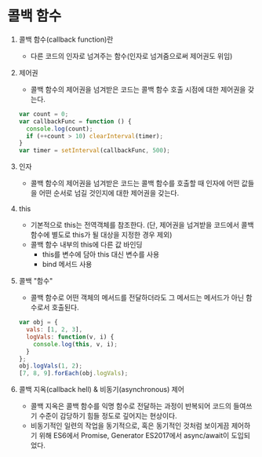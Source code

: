# 콜백 함수

1. 콜백 함수(callback function)란

   - 다른 코드의 인자로 넘겨주는 함수(인자로 넘겨줌으로써 제어권도 위임)

2. 제어권

   - 콜백 함수의 제어권을 넘겨받은 코드는 콜백 함수 호출 시점에 대한 제어권을 갖는다.

   ```javascript
   var count = 0;
   var callbackFunc = function () {
     console.log(count);
     if (++count > 10) clearInterval(timer);
   }
   var timer = setInterval(callbackFunc, 500);
   ```

3. 인자

   - 콜백 함수의 제어권을 넘겨받은 코드는 콜백 함수를 호출할 때 인자에 어떤 값들을 어떤 순서로 넘길 것인지에 대한 제어권을 갖는다.

4. this

   - 기본적으로 this는 전역객체를 참조한다. (단, 제어권을 넘겨받을 코드에서 콜백 함수에 별도로 this가 될 대상을 지정한 경우 제외)
   - 콜백 함수 내부의 this에 다른 값 바인딩
     - this를 변수에 담아 this 대신 변수를 사용
     - bind 메서드 사용

5. 콜백 "함수"

   - 콜백 함수로 어떤 객체의 메서드를 전달하더라도 그 메서드는 메서드가 아닌 함수로서 호출된다.

   ```javascript
   var obj = {
     vals: [1, 2, 3],
     logVals: function(v, i) {
       console.log(this, v, i);
     }
   };
   obj.logVals(1, 2);
   [7, 8, 9].forEach(obj.logVals);
   ```

6. 콜백 지옥(callback hell) & 비동기(asynchronous) 제어
   - 콜백 지옥은 콜백 함수를 익명 함수로 전달하는 과정이 반복되어 코드의 들여쓰기 수준이 감당하기 힘들 정도로 깊어지는 현상이다.
   - 비동기적인 일련의 작업을 동기적으로, 혹은 동기적인 것처럼 보이게끔 제어하기 위해 ES6에서 Promise, Generator ES2017에서 async/await이 도입되었다.
